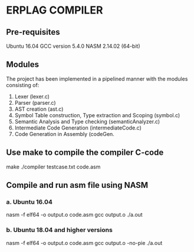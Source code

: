 # ERPLAG COMPILER

## Pre-requisites
Ubuntu 16.04
GCC version 5.4.0 
NASM 2.14.02 (64-bit)

## Modules
The project has been implemented in a pipelined manner with the modules consisting of:

1. Lexer (lexer.c)
2. Parser (parser.c)
3. AST creation (ast.c)
4. Symbol Table construction, Type extraction and Scoping (symbol.c)
5. Semantic Analysis and Type checking (semanticAnalyzer.c)
6. Intermediate Code Generation (intermediateCode.c)
7. Code Generation in Assembly (codeGen.

## Use make to compile the compiler C-code

make
./compiler testcase.txt code.asm

## Compile and run asm file using NASM

### a. Ubuntu 16.04

nasm -f elf64 -o output.o code.asm
gcc output.o
./a.out

### b. Ubuntu 18.04 and higher versions

nasm -f elf64 -o output.o code.asm
gcc output.o -no-pie
./a.out




